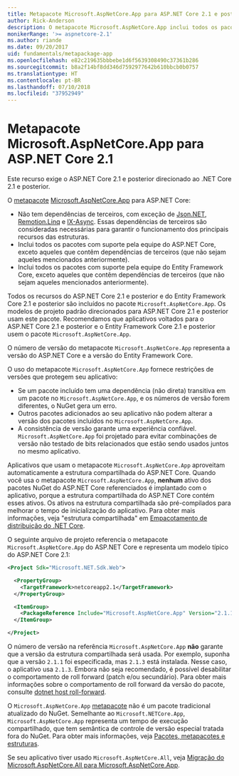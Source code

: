```yaml
---
title: Metapacote Microsoft.AspNetCore.App para ASP.NET Core 2.1 e posterior
author: Rick-Anderson
description: O metapacote Microsoft.AspNetCore.App inclui todos os pacotes do ASP.NET Core e Entity Framework Core compatíveis.
monikerRange: '>= aspnetcore-2.1'
ms.author: riande
ms.date: 09/20/2017
uid: fundamentals/metapackage-app
ms.openlocfilehash: e82c219635bbbebe1d6f5639308490c37361b286
ms.sourcegitcommit: b8a2f14bf8dd346d7592977642b610bbcb0b0757
ms.translationtype: HT
ms.contentlocale: pt-BR
ms.lasthandoff: 07/10/2018
ms.locfileid: "37952949"
---
```

# <a name="microsoftaspnetcoreapp-metapackage-for-aspnet-core-21"></a>Metapacote Microsoft.AspNetCore.App para ASP.NET Core 2.1

Este recurso exige o ASP.NET Core 2.1 e posterior direcionado ao .NET Core 2.1 e posterior.

O [metapacote](/dotnet/core/packages#metapackages) [Microsoft.AspNetCore.App](https://www.nuget.org/packages/Microsoft.AspNetCore.App) para ASP.NET Core:

* Não tem dependências de terceiros, com exceção de [Json.NET](https://www.nuget.org/packages/Newtonsoft.Json/), [Remotion.Linq](https://www.nuget.org/packages/Remotion.Linq/) e [IX-Async](https://www.nuget.org/packages/System.Interactive.Async/). Essas dependências de terceiros são consideradas necessárias para garantir o funcionamento dos principais recursos das estruturas.
* Inclui todos os pacotes com suporte pela equipe do ASP.NET Core, exceto aqueles que contêm dependências de terceiros (que não sejam aqueles mencionados anteriormente).
* Inclui todos os pacotes com suporte pela equipe do Entity Framework Core, exceto aqueles que contêm dependências de terceiros (que não sejam aqueles mencionados anteriormente).

Todos os recursos do ASP.NET Core 2.1 e posterior e do Entity Framework Core 2.1 e posterior são incluídos no pacote `Microsoft.AspNetCore.App`. Os modelos de projeto padrão direcionados para ASP.NET Core 2.1 e posterior usam este pacote. Recomendamos que aplicativos voltados para o ASP.NET Core 2.1 e posterior e o Entity Framework Core 2.1 e posterior usem o pacote `Microsoft.AspNetCore.App`.

O número de versão do metapacote `Microsoft.AspNetCore.App` representa a versão do ASP.NET Core e a versão do Entity Framework Core.

O uso do metapacote `Microsoft.AspNetCore.App` fornece restrições de versões que protegem seu aplicativo:

* Se um pacote incluído tem uma dependência (não direta) transitiva em um pacote no `Microsoft.AspNetCore.App`, e os números de versão forem diferentes, o NuGet gera um erro.
* Outros pacotes adicionados ao seu aplicativo não podem alterar a versão dos pacotes incluídos no `Microsoft.AspNetCore.App`.
* A consistência de versão garante uma experiência confiável. `Microsoft.AspNetCore.App` foi projetado para evitar combinações de versão não testado de bits relacionados que estão sendo usados juntos no mesmo aplicativo.

Aplicativos que usam o metapacote `Microsoft.AspNetCore.App` aproveitam automaticamente a estrutura compartilhada do ASP.NET Core. Quando você usa o metapacote `Microsoft.AspNetCore.App`, **nenhum** ativo dos pacotes NuGet do ASP.NET Core referenciados é implantado com o aplicativo, porque a estrutura compartilhada do ASP.NET Core contém esses ativos. Os ativos na estrutura compartilhada são pré-compilados para melhorar o tempo de inicialização do aplicativo. Para obter mais informações, veja "estrutura compartilhada" em [Empacotamento de distribuição do .NET Core](/dotnet/core/build/distribution-packaging).

O seguinte arquivo de projeto referencia o metapacote `Microsoft.AspNetCore.App` do ASP.NET Core e representa um modelo típico do ASP.NET Core 2.1:

```xml
<Project Sdk="Microsoft.NET.Sdk.Web">

  <PropertyGroup>
    <TargetFramework>netcoreapp2.1</TargetFramework>
  </PropertyGroup>

  <ItemGroup>
    <PackageReference Include="Microsoft.AspNetCore.App" Version="2.1.1" />
  </ItemGroup>

</Project>
```

O número de versão na referência `Microsoft.AspNetCore.App` **não** garante que a versão da estrutura compartilhada será usada. Por exemplo, suponha que a versão `2.1.1` foi especificada, mas `2.1.3` está instalada. Nesse caso, o aplicativo usa `2.1.3`. Embora não seja recomendado, é possível desabilitar o comportamento de roll forward (patch e/ou secundário). Para obter mais informações sobre o comportamento de roll forward da versão do pacote, consulte [dotnet host roll-forward](https://github.com/dotnet/core-setup/blob/master/Documentation/design-docs/roll-forward-on-no-candidate-fx.md).

O `Microsoft.AspNetCore.App` [metapacote](/dotnet/core/packages#metapackages) não é um pacote tradicional atualizado do NuGet. Semelhante ao `Microsoft.NETCore.App`, `Microsoft.AspNetCore.App` representa um tempo de execução compartilhado, que tem semântica de controle de versão especial tratada fora do NuGet. Para obter mais informações, veja [Pacotes, metapacotes e estruturas](/dotnet/core/packages).

Se seu aplicativo tiver usado `Microsoft.AspNetCore.All`, veja [Migração do Microsoft.AspNetCore.All para Microsoft.AspNetCore.App](xref:fundamentals/metapackage#migrate).
